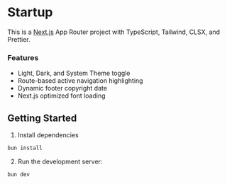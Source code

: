 # Startup

This is a [Next.js](https://nextjs.org/) App Router project with TypeScript, Tailwind, CLSX, and Prettier.

### Features

- Light, Dark, and System Theme toggle
- Route-based active navigation highlighting
- Dynamic footer copyright date
- Next.js optimized font loading

## Getting Started

1. Install dependencies

```bash
bun install
```

2. Run the development server:

```bash
bun dev
```

